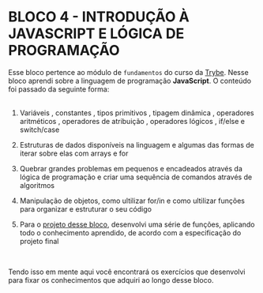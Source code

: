 # BLOCO 4 - INTRODUÇÃO À JAVASCRIPT E LÓGICA DE PROGRAMAÇÃO

Esse bloco pertence ao módulo de `fundamentos` do curso da [Trybe](https://www.betrybe.com/). Nesse bloco aprendi sobre a linguagem de programação __JavaScript__. O conteúdo foi passado da seguinte forma:  
&nbsp;
1. Variáveis , constantes , tipos primitivos , tipagem dinâmica , operadores aritméticos , operadores de atribuição , operadores lógicos , if/else e switch/case

2. Estruturas de dados disponíveis na linguagem e algumas das formas de iterar sobre elas com arrays e for

3. Quebrar grandes problemas em pequenos e encadeados através da lógica de programação e criar uma sequência de comandos através de algoritmos 

4. Manipulação de objetos, como ultilizar for/in e como ultilizar funções para organizar e estruturar o seu código

5. Para o [projeto desse bloco](https://github.com/ibrahimborba/trybe-exercises/tree/main/fundamentos/04-introducao-javascript-e-logica-programacao/05-projeto-playground-functions), desenvolvi uma série de funções, aplicando todo o conhecimento aprendido, de acordo com a especificação do projeto final

&nbsp;

Tendo isso em mente aqui você encontrará os exercícios que desenvolvi para fixar os conhecimentos que adquiri ao longo desse bloco.